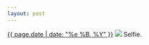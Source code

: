 ```yaml
---
layout: post
---
```


<p>
  <time><a href="/154">{{ page.date | date: "%e %B, %Y" }}</a></time>
  <a href="/154"><img src="{{ site.assets_url }}/154.jpg"/></a>
  <span>Selfie.</span>
</p>
